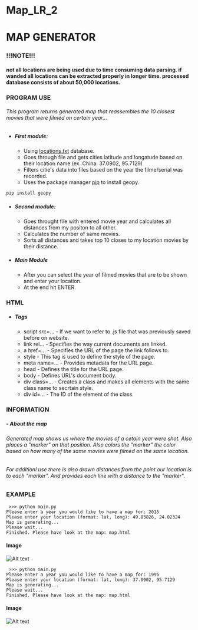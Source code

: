 # Map_LR_2
# MAP GENERATOR
### !!!NOTE!!!
#### not all locations are being used due to time consuming data parsing. if wanded all locations can be extracted properly in longer time. processed database consists of about 50,000 locations.
### PROGRAM USE

###### This program returns generated map that reassembles the 10 closest movies that were filmed on certain year...
####
- ##### First module:
  - Using [locations.txt](https://cms.ucu.edu.ua/pluginfile.php/158762/mod_assign/introattachment/0/locations.list?forcedownload=1) database.    
  - Goes through file and gets cities latitude and longatude based on their location name (ex. China: 37.0902, 95.7129)
  - Filters citie's data into files based on the year the filme/serial was recorded.
  - Uses the package manager [pip](https://pip.pypa.io/en/stable/) to install geopy.
```bash
pip install geopy
```
- ##### Second module: 
  - Goes throught file with entered movie year and calculates all distances from my positon to all other.
  - Calculates the number of same movies.
  - Sorts all distances and takes top 10 closes to my location movies by their distance.

- ##### Main Module
  - After you can select the year of filmed movies that are to be shown and enter your location.
  - At the end hit ENTER.

### HTML
- ##### Tags
  - script src=... - If we want to refer to .js file that was previously saved before on website.
  - link rel... - Specifies the way current documents are linked.
  - a href=... - Specifies the URL of the page the link follows to.
  - style - This tag is used to define the style of the page.
  - meta name=... - Provides metadata for the URL page.
  - head - Defines the title for the URL page.
  - body - Defines URL's document body.
  - div class=... - Creates a class and makes all elements with the same class name to secrtain style.
  - div id=... - The ID of the element of the class.


### INFORMATION
##### - About the map
####
###### Generated map shows us where the movies of a cetain year were shot. Also places a "marker" on that position. Also colors the "marker" the color based on how many of the same movies were filmed on the same location.
######  For additionl use there is also drawn distances from the point our location is to each "marker". And provides each line with a distance to the "marker".
####
### EXAMPLE
```
 >>> python main.py
Please enter a year you would like to have a map for: 2015
Please enter your location (format: lat, long): 49.83826, 24.02324
Map is generating...
Please wait...
Finished. Please have look at the map: map.html
```

#### Image
![Alt text](https://github.com/SlavkoPrytula/Map_LR_2/blob/master/Screenshot_20200218_145424-1.png?raw=true "Title")

```
 >>> python main.py
Please enter a year you would like to have a map for: 1995
Please enter your location (format: lat, long): 37.0902, 95.7129
Map is generating...
Please wait...
Finished. Please have look at the map: map.html
```

#### Image
![Alt text](https://github.com/SlavkoPrytula/Map_LR_2/blob/master/Screenshot_20200218_153418.png?raw=true "Title")



